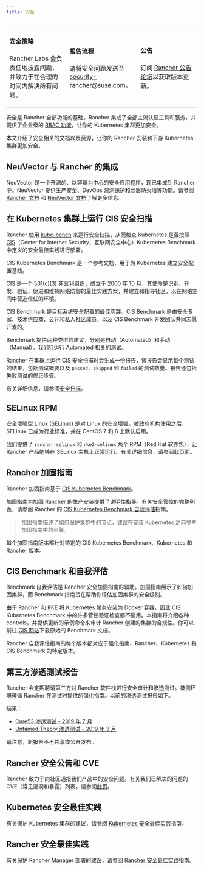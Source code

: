```yaml
---
title: 安全
---
```


<head>
  <link rel="canonical" href="https://ranchermanager.docs.rancher.com/zh/reference-guides/rancher-security"/>
</head>

<table width="100%">
<tr style={{verticalAlign: 'top'}}>
<td width="30%" style={{border: 'none'}}>
<h4>安全策略</h4>
<p style={{padding: '8px'}}>Rancher Labs 会负责任地披露问题，并致力于在合理的时间内解决所有问题。 </p>
</td>
<td width="30%" style={{border: 'none'}}>
<h4>报告流程</h4>
<p style={{padding: '8px'}}>请将安全问题发送至 <a href="mailto:security-rancher@suse.com">security-rancher@suse.com</a>。</p>
</td>
<td width="30%" style={{border: 'none'}}>
<h4>公告</h4>
<p style={{padding:'8px'}}>订阅 <a href="https://forums.rancher.com/c/announcements">Rancher 公告论坛</a>以获取版本更新。</p>
</td>
</tr>
</table>

安全是 Rancher 全部功能的基础。Rancher 集成了全部主流认证工具和服务，并提供了企业级的 [RBAC 功能](../../how-to-guides/new-user-guides/authentication-permissions-and-global-configuration/manage-role-based-access-control-rbac/manage-role-based-access-control-rbac.md)，让你的 Kubernetes 集群更加安全。

本文介绍了安全相关的文档以及资源，让你的 Rancher 安装和下游 Kubernetes 集群更加安全。

## NeuVector 与 Rancher 的集成

NeuVector 是一个开源的、以容器为中心的安全应用程序，现已集成到 Rancher 中。NeuVector 提供生产安全、DevOps 漏洞保护和容器防火墙等功能。请参阅 [Rancher 文档](../../integrations-in-rancher/neuvector/neuvector.md) 和 [NeuVector 文档](https://open-docs.neuvector.com/)了解更多信息。

## 在 Kubernetes 集群上运行 CIS 安全扫描

Rancher 使用 [kube-bench](https://github.com/aquasecurity/kube-bench) 来运行安全扫描，从而检查 Kubernetes 是否按照 [CIS](https://www.cisecurity.org/cis-benchmarks/)（Center for Internet Security，互联网安全中心）Kubernetes Benchmark 中定义的安全最佳实践进行部署。

CIS Kubernetes Benchmark 是一个参考文档，用于为 Kubernetes 建立安全配置基线。

CIS 是一个 501(c\)(3) 非营利组织，成立于 2000 年 10 月，其使命是识别、开发、验证、促进和维持网络防御的最佳实践方案，并建立和指导社区，以在网络空间中营造信任的环境。

CIS Benchmark 是目标系统安全配置的最佳实践。CIS Benchmark 是由安全专家、技术供应商、公开和私人社区成员，以及 CIS Benchmark 开发团队共同志愿开发的。

Benchmark 提供两种类型的建议，分别是自动（Automated）和手动（Manual）。我们只运行 Automated 相关的测试。

Rancher 在集群上运行 CIS 安全扫描时会生成一份报告，该报告会显示每个测试的结果，包括测试概要以及 `passed`、`skipped` 和 `failed` 的测试数量。报告还包括失败测试的修正步骤。

有关详细信息，请参阅[安全扫描](../../how-to-guides/advanced-user-guides/cis-scan-guides/cis-scan-guides.md)。

## SELinux RPM

[安全增强型 Linux (SELinux)](https://en.wikipedia.org/wiki/Security-Enhanced_Linux) 是对 Linux 的安全增强。被政府机构使用之后，SELinux 已成为行业标准，并在 CentOS 7 和 8 上默认启用。

我们提供了 `rancher-selinux` 和 `rke2-selinux` 两个 RPM（Red Hat 软件包），让 Rancher 产品能够在 SELinux 主机上正常运行。有关详细信息，请参阅[此页面](selinux-rpm/selinux-rpm.md)。

## Rancher 加固指南

Rancher 加固指南基于 <a href="https://www.cisecurity.org/benchmark/kubernetes/" target="_blank">CIS Kubernetes Benchmark</a>。

加固指南为加固 Rancher 的生产安装提供了说明性指导。有关安全管控的完整列表，请参阅 Rancher 的 [CIS Kubernetes Benchmark 自我评估](#cis-benchmark-和自我评估)指南。

> 加固指南描述了如何保护集群中的节点，建议在安装 Kubernetes 之前参考加固指南中的步骤。

每个加固指南版本都针对特定的 CIS Kubernetes Benchmark、Kubernetes 和 Rancher 版本。

## CIS Benchmark 和自我评估

Benchmark 自我评估是 Rancher 安全加固指南的辅助。加固指南展示了如何加固集群，而 Benchmark 指南旨在帮助你评估加固集群的安全级别。

由于 Rancher 和 RKE 将 Kubernetes 服务安装为 Docker 容器，因此 CIS Kubernetes Benchmark 中的许多管控验证检查都不适用。本指南将介绍各种 controls，并提供更新的示例命令来审计 Rancher 创建的集群的合规性。你可以前往 [CIS 网站](https://www.cisecurity.org/benchmark/kubernetes/)下载原始的 Benchmark 文档。

Rancher 自我评估指南的每个版本都对应于强化指南、Rancher、Kubernetes 和 CIS Benchmark 的特定版本。

## 第三方渗透测试报告

Rancher 会定期聘请第三方对 Rancher 软件栈进行安全审计和渗透测试。被测环境遵循 Rancher 在测试时提供的强化指南。以前的渗透测试报告如下。

结果：

- [Cure53 渗透测试 - 2019 年 7 月](https://releases.rancher.com/documents/security/pen-tests/2019/RAN-01-cure53-report.final.pdf)
- [Untamed Theory 渗透测试 - 2019 年 3 月](https://releases.rancher.com/documents/security/pen-tests/2019/UntamedTheory-Rancher_SecurityAssessment-20190712_v5.pdf)

请注意，新报告不再共享或公开发布。

## Rancher 安全公告和 CVE

Rancher 致力于向社区通报我们产品中的安全问题。有关我们已解决的问题的 CVE（常见漏洞和暴露）列表，请参阅[此页](security-advisories-and-cves.md)。

## Kubernetes 安全最佳实践

有关保护 Kubernetes 集群的建议，请参阅 [Kubernetes 安全最佳实践](kubernetes-security-best-practices.md)指南。

## Rancher 安全最佳实践

有关保护 Rancher Manager 部署的建议，请参阅 [Rancher 安全最佳实践](rancher-security-best-practices.md)指南。
